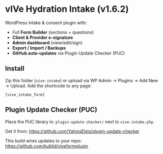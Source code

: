# vIVe Hydration Intake (v1.6.2)

WordPress intake & consent plugin with:
- Full **Form Builder** (sections + questions)
- **Client & Provider e-signature**
- **Admin dashboard** (view/edit/sign)
- **Export / Import / Backups**
- **GitHub auto-updates** via Plugin Update Checker (PUC)

## Install
Zip this folder (`vive-intake`) or upload via WP Admin → Plugins → Add New → Upload.
Add the shortcode to any page:

```
[vive_intake_form]
```

## Plugin Update Checker (PUC)
Place the PUC library in: `plugin-update-checker/` next to `vive-intake.php`.

Get it from: https://github.com/YahnisElsts/plugin-update-checker

This build wires updates to your repo: https://github.com/kublid/viveformplugin
